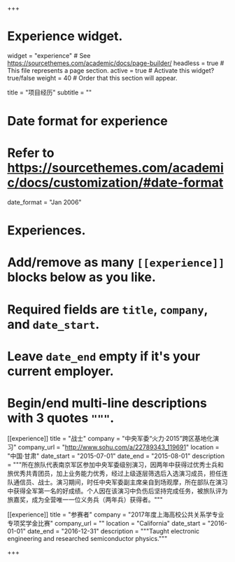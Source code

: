 +++
# Experience widget.
widget = "experience"  # See https://sourcethemes.com/academic/docs/page-builder/
headless = true  # This file represents a page section.
active = true  # Activate this widget? true/false
weight = 40  # Order that this section will appear.

title = "项目经历"
subtitle = ""

# Date format for experience
#   Refer to https://sourcethemes.com/academic/docs/customization/#date-format
date_format = "Jan 2006"

# Experiences.
#   Add/remove as many `[[experience]]` blocks below as you like.
#   Required fields are `title`, `company`, and `date_start`.
#   Leave `date_end` empty if it's your current employer.
#   Begin/end multi-line descriptions with 3 quotes `"""`.
[[experience]]
  title = "战士"
  company = "中央军委“火力·2015”跨区基地化演习"
  company_url = "http://www.sohu.com/a/22789343_119691"
  location = "中国·甘肃"
  date_start = "2015-07-01"
  date_end = "2015-08-01"
  description = """所在旅队代表南京军区参加中央军委级别演习，因两年中获得过优秀士兵和旅优秀共青团员，加上业务能力优秀，经过上级逐层筛选后入选演习成员，担任连队通信员、战士。演习期间，时任中央军委副主席亲自到场观摩，所在部队在演习中获得全军第一名的好成绩。个人因在该演习中负伤后坚持完成任务，被旅队评为旅嘉奖，成为全营唯一一位义务兵（两年兵）获得者。"""

[[experience]]
  title = "参赛者"
  company = "2017年度上海高校公共关系学专业专项奖学金比赛"
  company_url = ""
  location = "California"
  date_start = "2016-01-01"
  date_end = "2016-12-31"
  description = """Taught electronic engineering and researched semiconductor physics."""

+++
